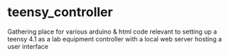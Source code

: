 # teensy_controller
Gathering place for various arduino &amp; html code relevant to setting up a teensy 4.1 as a lab equipment controller with a local web server hosting a user interface
